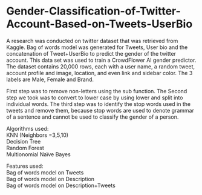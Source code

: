 # Gender-Classification-of-Twitter-Account-Based-on-Tweets-UserBio

A research was conducted on twitter dataset that was retrieved from Kaggle.
Bag of words model was generated for Tweets, User bio and the concatenation of Tweet+UserBio to predict the gender of the twitter account.
This data set was used to train a CrowdFlower AI gender predictor. The dataset contains 20,000 rows, each with a user name, a random tweet, account profile and image, location, and even link and sidebar color. The 3 labels are Male, Female and Brand.

First step was to remove non-letters using the sub function. The Second step we took was to convert to lower case by using lower and split into individual words. The third step was to identify the stop words used in the tweets and remove them, because stop words are used to denote grammar of a sentence and cannot be used to classify the gender of a person.

Algorithms used:   
KNN (Neighbors =3,5,10)  
Decision Tree  
Random Forest  
Multionomial Naïve Bayes  

Features used:  
Bag of words model on Tweets  
Bag of words model on Description  
Bag of words model on Description+Tweets  





